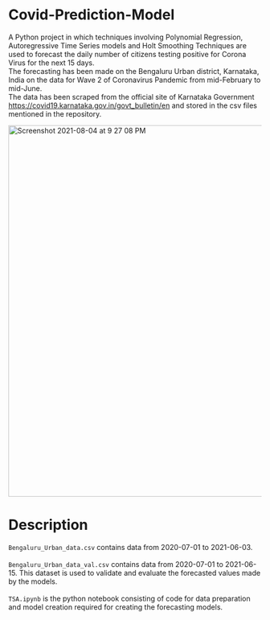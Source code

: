 # Covid-Prediction-Model
A Python project in which techniques involving Polynomial Regression, Autoregressive Time Series models and Holt Smoothing Techniques are used to forecast the daily number of citizens testing positive for Corona Virus for the next 15 days.<br>
The forecasting has been made on the Bengaluru Urban district, Karnataka, India on the data for Wave 2 of Coronavirus Pandemic from mid-February to mid-June.<br>
The data has been scraped from the official site of Karnataka Government https://covid19.karnataka.gov.in/govt_bulletin/en and stored in the csv files mentioned in the repository.<br>

<img width="739" alt="Screenshot 2021-08-04 at 9 27 08 PM" src="https://user-images.githubusercontent.com/63745797/128213973-ae43677b-c66e-43b7-87ff-2e3caa2acdab.png">

# Description
`Bengaluru_Urban_data.csv` contains data from 2020-07-01 to 2021-06-03.<br><br>
`Bengaluru_Urban_data_val.csv` contains data from 2020-07-01 to 2021-06-15. This dataset is used to validate and evaluate the forecasted values made by the models.<br><br>
`TSA.ipynb` is the python notebook consisting of code for data preparation and model creation required for creating the forecasting models.<br>
